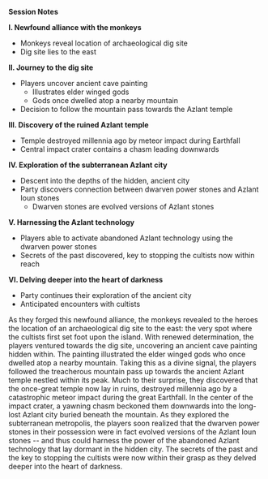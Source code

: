 **Session Notes**

**I. Newfound alliance with the monkeys**
- Monkeys reveal location of archaeological dig site
- Dig site lies to the east

**II. Journey to the dig site**
- Players uncover ancient cave painting
    - Illustrates elder winged gods
    - Gods once dwelled atop a nearby mountain
- Decision to follow the mountain pass towards the Azlant temple

**III. Discovery of the ruined Azlant temple**
- Temple destroyed millennia ago by meteor impact during Earthfall
- Central impact crater contains a chasm leading downwards

**IV. Exploration of the subterranean Azlant city**
- Descent into the depths of the hidden, ancient city
- Party discovers connection between dwarven power stones and Azlant Ioun stones
    - Dwarven stones are evolved versions of Azlant stones

**V. Harnessing the Azlant technology**
- Players able to activate abandoned Azlant technology using the dwarven power stones
- Secrets of the past discovered, key to stopping the cultists now within reach

**VI. Delving deeper into the heart of darkness**
- Party continues their exploration of the ancient city
- Anticipated encounters with cultists



As they forged this newfound alliance, the monkeys revealed to the heroes the location of an archaeological dig site to the east: the very spot where the cultists first set foot upon the island.
With renewed determination, the players ventured towards the dig site, uncovering an ancient cave painting hidden within. The painting illustrated the elder winged gods who once dwelled atop a nearby mountain. Taking this as a divine signal, the players followed the treacherous mountain pass up towards the ancient Azlant temple nestled within its peak.
Much to their surprise, they discovered that the once-great temple now lay in ruins, destroyed millennia ago by a catastrophic meteor impact during the great Earthfall. In the center of the impact crater, a yawning chasm beckoned them downwards into the long-lost Azlant city buried beneath the mountain.
As they explored the subterranean metropolis, the players soon realized that the dwarven power stones in their possession were in fact evolved versions of the Azlant Ioun stones -- and thus could harness the power of the abandoned Azlant technology that lay dormant in the hidden city. The secrets of the past and the key to stopping the cultists were now within their grasp as they delved deeper into the heart of darkness.
